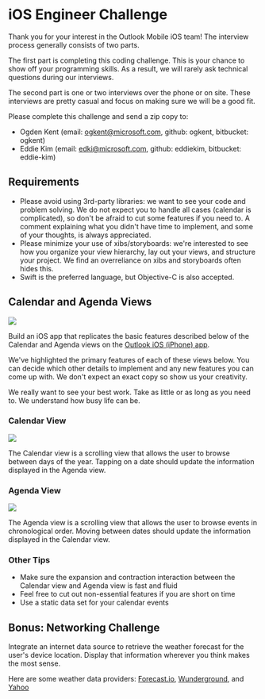 # iOS Engineer Challenge

Thank you for your interest in the Outlook Mobile iOS team! The interview process generally consists of two parts.

The first part is completing this coding challenge. This is your chance to show off your programming skills. As a result, we will rarely ask technical questions during our interviews.

The second part is one or two interviews over the phone or on site. These interviews are pretty casual and focus on making sure we will be a good fit.

Please complete this challenge and send a zip copy to:

- Ogden Kent (email: ogkent@microsoft.com, github: ogkent, bitbucket: ogkent)
- Eddie Kim (email: edki@microsoft.com, github: eddiekim, bitbucket: eddie-kim)

## Requirements

- Please avoid using 3rd-party libraries: we want to see your code and problem solving. We do not expect you to handle all cases (calendar is complicated), so don't be afraid to cut some features if you need to. A comment explaining what you didn't have time to implement, and some of your thoughts, is always appreciated.
- Please minimize your use of xibs/storyboards: we're interested to see how you organize your view hierarchy, lay out your views, and structure your project. We find an overreliance on xibs and storyboards often hides this.
- Swift is the preferred language, but Objective-C is also accepted.

## Calendar and Agenda Views

![](ios_01.png)

Build an iOS app that replicates the basic features described below of the Calendar and Agenda views on the [Outlook iOS (iPhone) app](https://itunes.apple.com/us/app/microsoft-outlook-email-calendar/id951937596?mt=8).

We've highlighted the primary features of each of these views below. You can decide which other details to implement and any new features you can come up with. We don't expect an exact copy so show us your creativity.

We really want to see your best work. Take as little or as long as you need to. We understand how busy life can be.

### Calendar View

![](ios_02.png)

The Calendar view is a scrolling view that allows the user to browse between days of the year. Tapping on a date should update the information displayed in the Agenda view.

### Agenda View

![](ios_03.png)

The Agenda view is a scrolling view that allows the user to browse events in chronological order. Moving between dates should update the information displayed in the Calendar view.

### Other Tips

- Make sure the expansion and contraction interaction between the Calendar view and Agenda view is fast and fluid
- Feel free to cut out non-essential features if you are short on time
- Use a static data set for your calendar events

## Bonus: Networking Challenge

Integrate an internet data source to retrieve the weather forecast for the user's device location. Display that information wherever you think makes the most sense.

Here are some weather data providers: [Forecast.io](https://developer.forecast.io/), [Wunderground](http://www.wunderground.com/weather/api/), and [Yahoo](https://developer.yahoo.com/weather/)
